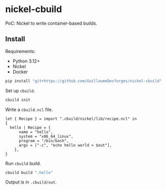 # nickel-cbuild

PoC: Nickel to write container-based builds.

## Install

Requirements:
* Python 3.12+
* Nickel
* Docker

```bash
pip install "git+https://github.com/GuillaumeDesforges/nickel-cbuild"
```

Set up `cbuild`.

```bash
cbuild init
```

Write a `cbuild.ncl` file.

```nickel
let { Recipe } = import ".cbuild/nickel/lib/recipe.ncl" in
{
  hello | Recipe = {
      name = "hello",
      system = "x86_64_linux",
      program = "/bin/bash",
      args = ["-c", "echo hello world > $out"],
    },
}
```

Run `cbuild` build.

```bash
cbuild build ".hello"
```

Output is in `.cbuild/out`.

